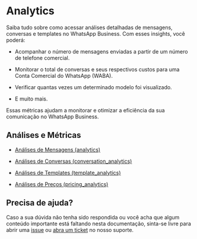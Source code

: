 # Analytics

Saiba tudo sobre como acessar análises detalhadas de mensagens, conversas e templates no WhatsApp Business. Com esses insights, você poderá:

- Acompanhar o número de mensagens enviadas a partir de um número de telefone comercial.

- Monitorar o total de conversas e seus respectivos custos para uma Conta Comercial do WhatsApp (WABA).

- Verificar quantas vezes um determinado modelo foi visualizado.

- E muito mais.

Essas métricas ajudam a monitorar e otimizar a eficiência da sua comunicação no WhatsApp Business.

##  Análises e Métricas

- [Análises de Mensagens (analytics)](messaging-analytics/README.md)

- [Análises de Conversas (conversation_analytics)](conversation-analytics/README.md)

- [Análises de Templates (template_analytics)](template-analytics/README.md)

- [Análises de Preços (pricing_analytics)](pricing-analytics/README.md)

## Precisa de ajuda?

Caso a sua dúvida não tenha sido respondida ou você acha que algum conteúdo importante está faltando nesta documentação, sinta-se livre para abrir uma [issue](https://github.com/positusapps/quick-docs/issues) ou [abra um ticket](https://studio.posit.us/suporte) no nosso suporte.
